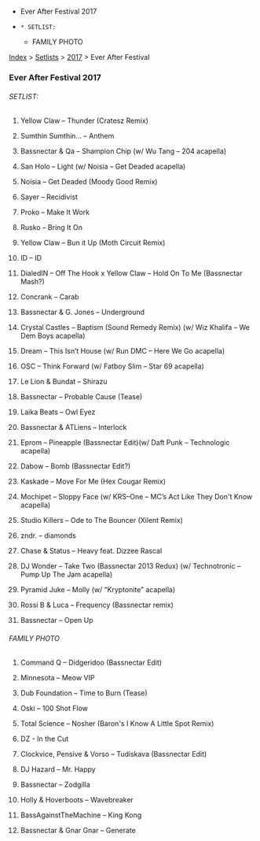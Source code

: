   * Ever After Festival 2017
  *     * SETLIST:
    * FAMILY PHOTO

[Index](https://www.reddit.com/r/bassnectar/wiki/index) >
[Setlists](https://www.reddit.com/r/bassnectar/wiki/interactive/setlists) >
[2017](https://www.reddit.com/r/bassnectar/wiki/interactive/setlists/2017) >
Ever After Festival

### Ever After Festival 2017

###### SETLIST:

  1. Yellow Claw – Thunder (Cratesz Remix)

  2. Sumthin Sumthin… – Anthem

  3. Bassnectar & Qa – Shampion Chip (w/ Wu Tang – 204 acapella)

  4. San Holo – Light (w/ Noisia – Get Deaded acapella)

  5. Noisia – Get Deaded (Moody Good Remix)

  6. Sayer – Recidivist 

  7. Proko – Make It Work 

  8. Rusko – Bring It On

  9. Yellow Claw – Bun it Up (Moth Circuit Remix)

  10. ID – ID

  11. DialedIN – Off The Hook x Yellow Claw – Hold On To Me (Bassnectar Mash?)

  12. Concrank – Carab

  13. Bassnectar & G. Jones – Underground

  14. Crystal Castles – Baptism (Sound Remedy Remix) (w/ Wiz Khalifa – We Dem Boys acapella) 

  15. Dream – This Isn’t House (w/ Run DMC – Here We Go acapella)

  16. OSC – Think Forward (w/ Fatboy Slim – Star 69 acapella)

  17. Le Lion & Bundat – Shirazu 

  18. Bassnectar – Probable Cause (Tease)

  19. Laika Beats – Owl Eyez

  20. Bassnectar & ATLiens – Interlock

  21. Eprom – Pineapple (Bassnectar Edit)(w/ Daft Punk – Technologic acapella)

  22. Dabow – Bomb (Bassnectar Edit?)

  23. Kaskade – Move For Me (Hex Cougar Remix)

  24. Mochipet – Sloppy Face (w/ KRS–One – MC’s Act Like They Don't Know acapella)

  25. Studio Killers – Ode to The Bouncer (Xilent Remix)

  26. zndr. – diamonds

  27. Chase & Status – Heavy feat. Dizzee Rascal

  28. DJ Wonder – Take Two (Bassnectar 2013 Redux) (w/ Technotronic – Pump Up The Jam acapella) 

  29. Pyramid Juke – Molly (w/ “Kryptonite” acapella)

  30. Rossi B & Luca – Frequency (Bassnectar remix)

  31. Bassnectar – Open Up

###### FAMILY PHOTO

  1. Command Q – Didgeridoo (Bassnectar Edit) 

  2. Minnesota – Meow VIP

  3. Dub Foundation – Time to Burn (Tease)

  4. Oski – 100 Shot Flow

  5. Total Science – Nosher (Baron's I Know A Little Spot Remix)

  6. DZ - In the Cut

  7. Clockvice, Pensive & Vorso – Tudiskava (Bassnectar Edit)

  8. DJ Hazard – Mr. Happy 

  9. Bassnectar – Zodgilla

  10. Holly & Hoverboots – Wavebreaker

  11. BassAgainstTheMachine – King Kong 

  12. Bassnectar & Gnar Gnar – Generate

